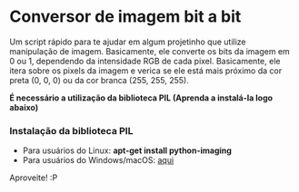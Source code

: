 # Conversor de imagem bit a bit

Um script rápido para te ajudar em algum projetinho que utilize manipulação de imagem. Basicamente, ele converte os bits da imagem em 0 ou 1, dependendo da intensidade RGB de cada pixel. Basicamente, ele itera sobre os pixels da imagem e verica se ele está mais próximo da cor preta (0, 0, 0) ou da cor branca (255, 255, 255).

<b>É necessário a utilização da biblioteca PIL (Aprenda a instalá-la logo abaixo)</b>

### Instalação da biblioteca PIL

- Para usuários do Linux: <b>apt-get install python-imaging</b>
- Para usuários do Windows/macOS: [aqui](http://www.pythonware.com/products/pil/#pil117)

Aproveite! :P

